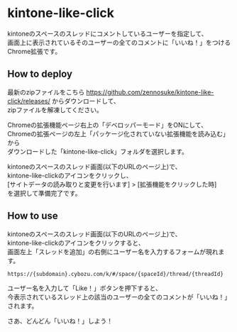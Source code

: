 # kintone-like-click

kintoneのスペースのスレッドにコメントしているユーザーを指定して、  
画面上に表示されているそのユーザーの全てのコメントに「いいね！」をつけるChrome拡張です。

## How to deploy

最新のzipファイルをこちら https://github.com/zennosuke/kintone-like-click/releases/ からダウンロードして、  
zipファイルを解凍してください。

Chromeの拡張機能ページ右上の「デベロッパーモード」をONにして、  
Chromeの拡張ページの左上「パッケージ化されていない拡張機能を読み込む」から  
ダウンロードした「kintone-like-click」フォルダを選択します。  

kintoneのスペースのスレッド画面(以下のURLのページ上)で、  
kintone-like-clickのアイコンをクリックし、  
[サイトデータの読み取りと変更を行います] > [拡張機能をクリックした時]  
を選択して準備完了です。  

## How to use

kintoneのスペースのスレッド画面(以下のURLのページ上)で、  
kintone-like-clickのアイコンをクリックすると、  
画面左上「スレッドを追加」の右側にユーザー名を入力するフォームが現れます。  

```URL
https://{subdomain}.cybozu.com/k/#/space/{spaceId}/thread/{threadId}
```

ユーザー名を入力して「Like！」ボタンを押下すると、  
今表示されているスレッド上の該当のユーザーの全てのコメントが「いいね！」されます。  

さあ、どんどん「いいね！」しよう！  

